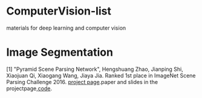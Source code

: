 # ComputerVision-list
materials for deep learning and computer vision

# Image Segmentation
[1] "Pyramid Scene Parsing Network", Hengshuang Zhao, Jianping Shi, Xiaojuan Qi, Xiaogang Wang, Jiaya Jia.
Ranked 1st place in ImageNet Scene Parsing Challenge 2016. [project page](http://www.cse.cuhk.edu.hk/~hszhao/projects/pspnet/index.html).paper and slides in the projectpage,[code](http://www.cse.cuhk.edu.hk/~hszhao/projects/pspnet/index.html).

